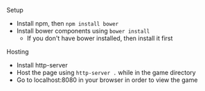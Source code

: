 Setup
- Install npm, then ```npm install bower```
- Install bower components using ```bower install```
  - If you don't have bower installed, then install it first

Hosting
  - Install http-server
  - Host the page using ```http-server .``` while in the game directory
  - Go to localhost:8080 in your browser in order to view the game
